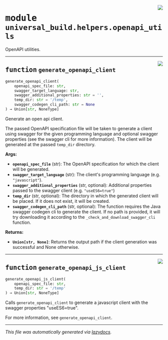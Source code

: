 <!-- markdownlint-disable -->

<a href="https://github.com/ml-tooling/universal-build/blob/main/src/universal_build/helpers/openapi_utils.py#L0"><img align="right" style="float:right;" src="https://img.shields.io/badge/-source-cccccc?style=flat-square"></a>

# <kbd>module</kbd> `universal_build.helpers.openapi_utils`
OpenAPI utilities. 


---

<a href="https://github.com/ml-tooling/universal-build/blob/main/src/universal_build/helpers/openapi_utils.py#L33"><img align="right" style="float:right;" src="https://img.shields.io/badge/-source-cccccc?style=flat-square"></a>

## <kbd>function</kbd> `generate_openapi_client`

```python
generate_openapi_client(
    openapi_spec_file: str,
    swagger_target_language: str,
    swagger_additional_properties: str = '',
    temp_dir: str = '/temp',
    swagger_codegen_cli_path: str = None
) → Union[str, NoneType]
```

Generate an open api client. 

The passed OpenAPI specification file will be taken to generate a client using swagger for the given programming language and optional swagger properties (see the swagger cli for more information). The client will be generated at the passed `temp_dir` directory. 



**Args:**
 
 - <b>`openapi_spec_file`</b> (str):  The OpenAPI specification for which the client will be generated. 
 - <b>`swagger_target_language`</b> (str):  The client's programming language (e.g. `"javascript"`). 
 - <b>`swagger_additional_properties`</b> (str, optional):  Additional properties passed to the swagger client (e.g. `"useES6=true"`) 
 - <b>`temp_dir`</b> (str, optional):  The directory in which the generated client will be placed. If it does not exist, it will be created. 
 - <b>`swagger_codegen_cli_path`</b> (str, optional):  The function requires the Java swagger codegen cli to generate the client. If no path is provided, it will try downloading it according to the `_check_and_download_swagger_cli` function. 



**Returns:**
 
 - <b>`Union[str, None]`</b>:  Returns the output path if the client generation was successful and None otherwise. 


---

<a href="https://github.com/ml-tooling/universal-build/blob/main/src/universal_build/helpers/openapi_utils.py#L74"><img align="right" style="float:right;" src="https://img.shields.io/badge/-source-cccccc?style=flat-square"></a>

## <kbd>function</kbd> `generate_openapi_js_client`

```python
generate_openapi_js_client(
    openapi_spec_file: str,
    temp_dir: str = '/temp'
) → Union[str, NoneType]
```

Calls `generate_openapi_client` to generate a javascript client with the swagger properties "useES6=true". 

For more information, see `generate_openapi_client`. 




---

_This file was automatically generated via [lazydocs](https://github.com/ml-tooling/lazydocs)._
